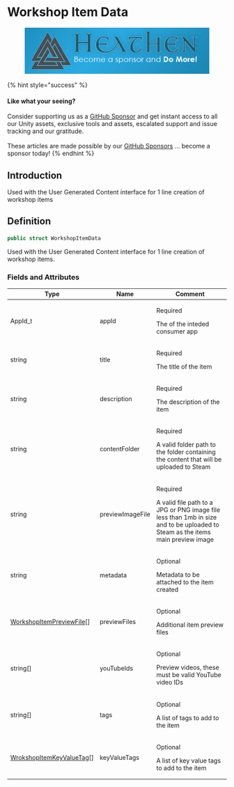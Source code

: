 # Workshop Item Data

<figure><img src="../../../.gitbook/assets/512x128 Sponsor Banner.png" alt="Become a sponsor and Do More"><figcaption></figcaption></figure>

{% hint style="success" %}
#### Like what your seeing?

Consider supporting us as a [GitHub Sponsor](../../../company/become-a-sponsor.md) and get instant access to all our Unity assets, exclusive tools and assets, escalated support and issue tracking and our gratitude.\
\
These articles are made possible by our [GitHub Sponsors](https://github.com/sponsors/heathen-engineering) ... become a sponsor today!
{% endhint %}

## Introduction

Used with the User Generated Content interface for 1 line creation of workshop items

## Definition

```csharp
public struct WorkshopItemData
```

Used with the User Generated Content interface for 1 line creation of workshop items.

### Fields and Attributes

| Type                                                                    | Name             | Comment                                                                                                                                              |
| ----------------------------------------------------------------------- | ---------------- | ---------------------------------------------------------------------------------------------------------------------------------------------------- |
| AppId\_t                                                                | appId            | <p>Required</p><p>The of the inteded consumer app</p>                                                                                                |
| string                                                                  | title            | <p>Required</p><p>The title of the item</p>                                                                                                          |
| string                                                                  | description      | <p>Required</p><p>The description of the item</p>                                                                                                    |
| string                                                                  | contentFolder    | <p>Required</p><p>A valid folder path to the folder containing the content that will be uploaded to Steam</p>                                        |
| string                                                                  | previewImageFile | <p>Required</p><p>A valid file path to a JPG or PNG image file less than 1mb in size and to be uploaded to Steam as the items main preview image</p> |
| string                                                                  | metadata         | <p>Optional</p><p>Metadata to be attached to the item created</p>                                                                                    |
| [WorkshopItemPreviewFile](../objects/workshop-item-preview-file.md)\[]  | previewFiles     | <p>Optional</p><p>Additional item preview files</p>                                                                                                  |
| string\[]                                                               | youTubeIds       | <p>Optional</p><p>Preview videos, these must be valid YouTube video IDs</p>                                                                          |
| string\[]                                                               | tags             | <p>Optional</p><p>A list of tags to add to the item</p>                                                                                              |
| [WrokshopItemKeyValueTag](../objects/workshop-item-key-value-tag.md)\[] | keyValueTags     | <p>Optional</p><p>A list of key value tags to add to the item</p>                                                                                    |

